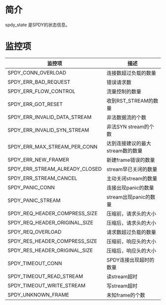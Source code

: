 # 简介

spdy_state 是SPDY的状态信息。

# 监控项

| 监控项                         | 描述                             |
| ------------------------------ | -------------------------------- |
| SPDY_CONN_OVERLOAD             | 连接数超过负载的数量             |
| SPDY_ERR_BAD_REQUEST           | 错误请求数                       |
| SPDY_ERR_FLOW_CONTROL          | 流量控制的数量                   |
| SPDY_ERR_GOT_RESET             | 收到RST_STREAM的数量             |
| SPDY_ERR_INVALID_DATA_STREAM   | 非法数据流的个数                 |
| SPDY_ERR_INVALID_SYN_STREAM    | 非法SYN stream的个数             |
| SPDY_ERR_MAX_STREAM_PER_CONN   | 达到连接建议的最大stream数的数量 |
| SPDY_ERR_NEW_FRAMER            | 新建frame错误的数量              |
| SPDY_ERR_STREAM_ALREADY_CLOSED | stream早已关闭的数量             |
| SPDY_ERR_STREAM_CANCEL         | 主动关闭stream的数量             |
| SPDY_PANIC_CONN                | 连接出现panic的数量              |
| SPDY_PANIC_STREAM              | stream出现panic的数量            |
| SPDY_REQ_HEADER_COMPRESS_SIZE  | 压缩前，请求头的大小             |
| SPDY_REQ_HEADER_ORIGINAL_SIZE  | 压缩后，请求头的大小             |
| SPDY_REQ_OVERLOAD              | 请求数超过负载的数量             |
| SPDY_RES_HEADER_COMPRESS_SIZE  | 压缩前，响应头的大小             |
| SPDY_RES_HEADER_ORIGINAL_SIZE  | 压缩后，响应头的大小             |
| SPDY_TIMEOUT_CONN              | SPDY连接出现超时的数量           |
| SPDY_TIMEOUT_READ_STREAM       | 读stream超时                     |
| SPDY_TIMEOUT_WRITE_STREAM      | 写stream超时                     |
| SPDY_UNKNOWN_FRAME             | 未知frame的个数                  |